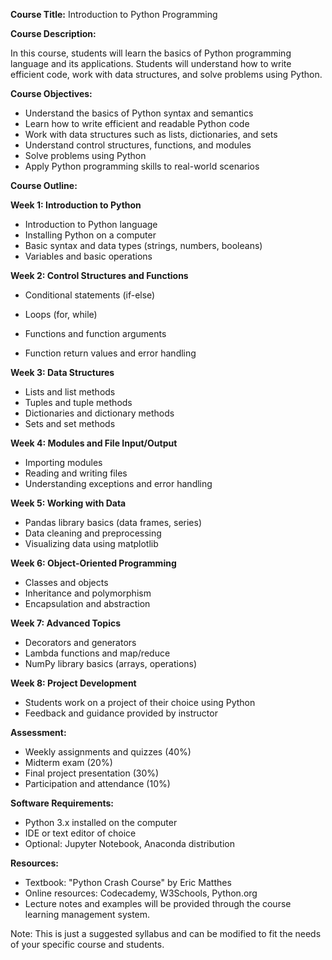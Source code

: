 
**Course Title:** Introduction to Python Programming

**Course Description:**

In this course, students will learn the basics of Python programming language and its applications. Students will understand how to write efficient code, work with data structures, and solve problems using Python.

**Course Objectives:**

* Understand the basics of Python syntax and semantics
* Learn how to write efficient and readable Python code
* Work with data structures such as lists, dictionaries, and sets
* Understand control structures, functions, and modules
* Solve problems using Python
* Apply Python programming skills to real-world scenarios

**Course Outline:**

**Week 1: Introduction to Python**

* Introduction to Python language
* Installing Python on a computer
* Basic syntax and data types (strings, numbers, booleans)
* Variables and basic operations

**Week 2: Control Structures and Functions**

* Conditional statements (if-else)


  
* Loops (for, while)
* Functions and function arguments
* Function return values and error handling

**Week 3: Data Structures**

* Lists and list methods
* Tuples and tuple methods
* Dictionaries and dictionary methods
* Sets and set methods

**Week 4: Modules and File Input/Output**

* Importing modules
* Reading and writing files
* Understanding exceptions and error handling

**Week 5: Working with Data**

* Pandas library basics (data frames, series)
* Data cleaning and preprocessing
* Visualizing data using matplotlib

**Week 6: Object-Oriented Programming**

* Classes and objects
* Inheritance and polymorphism
* Encapsulation and abstraction

**Week 7: Advanced Topics**

* Decorators and generators
* Lambda functions and map/reduce
* NumPy library basics (arrays, operations)

**Week 8: Project Development**

* Students work on a project of their choice using Python
* Feedback and guidance provided by instructor

**Assessment:**

* Weekly assignments and quizzes (40%)
* Midterm exam (20%)
* Final project presentation (30%)
* Participation and attendance (10%)

**Software Requirements:**

* Python 3.x installed on the computer
* IDE or text editor of choice
* Optional: Jupyter Notebook, Anaconda distribution

**Resources:**

* Textbook: "Python Crash Course" by Eric Matthes
* Online resources: Codecademy, W3Schools, Python.org
* Lecture notes and examples will be provided through the course learning management system.

Note: This is just a suggested syllabus and can be modified to fit the needs of your specific course and students.
